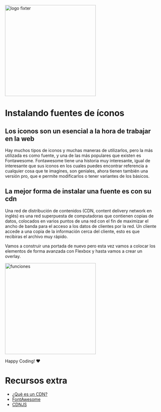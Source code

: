 <img alt="logo fixter" width="300" src="https://fixter.camp/static/media/geek_completo.7e1e87a7.png" />

# Instalando fuentes de íconos

## Los iconos son un esencial a la hora de trabajar en la web
Hay muchos tipos de iconos y muchas maneras de utilizarlos, pero la más utilizada es como fuente, y una de las más populares que existen es Fontawesome. Fontawesome tiene una historia muy interesante, igual de interesante que sus iconos en los cuales puedes encontrar referencia a cualquier cosa que te imagines, son geniales, ahora tienen también una versión pro, que e permite modificarlos o tener variantes de los básicos.

## La mejor forma de instalar una fuente es con su cdn
Una red de distribución de contenidos (CDN, content delivery network en inglés) es una red superpuesta de computadoras que contienen copias de datos, colocados en varios puntos de una red con el fin de maximizar el ancho de banda para el acceso a los datos de clientes por la red. Un cliente accede a una copia de la información cerca del cliente, esto es que recibiras el archivo muy rápido.

Vamos a construir una portada de nuevo pero esta vez vamos a colocar los elementos de forma avanzada con Flexbox y hasta vamos a crear un overlay.

<img width="300px" src="https://upload.wikimedia.org/wikipedia/commons/f/f9/NCDN_-_CDN.png" alt="funciones">

Happy Coding!  ❤

# Recursos extra
* [¿Què es un CDN?](https://es.wikipedia.org/wiki/Red_de_distribuci%C3%B3n_de_contenidos)
* [FontAwesome](https://fontawesome.com/)
* [CDNJS](https://cdnjs.com/)


